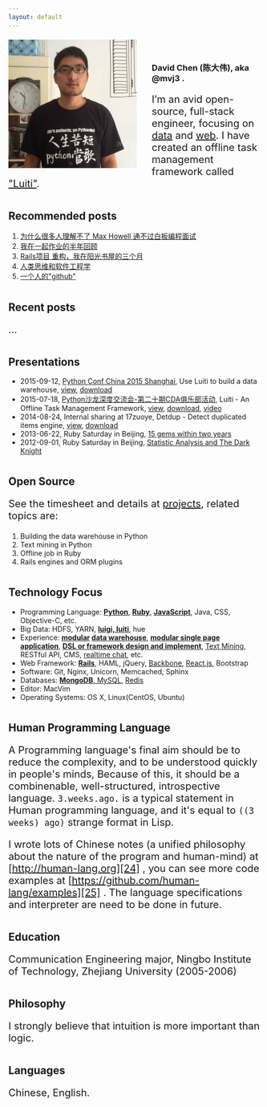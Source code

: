 ```yaml
---
layout: default
---
```



<style>
p { /* introduction */
  font-size: 20px;
}
h2 { /* sub section */
  margin-top: 40px;
}

p ol li a {
  font-size: 16px;
}
</style>

<div>
  <div align="center" style="float:left; margin-right:30px;">
    <!-- ![mvj3_wear_sunglasses](/images/mvj3/mvj3_wear_sungclasses.jpg){: height='360px' width='480px'}" -->
    <!-- <img src="/images/mvj3/mvj3_wear_sungclasses_20150526.jpg" alt="mvj3_wear_sunglasses_20150526" height="360px" width="480px"> -->
    <img src="/images/mvj3/thumb_linkedin_avatar_with_python_1024.jpg" alt="thumb_linkedin_avatar_with_python_1024" height="256px" width="256px">
  </div>
  <p id="self_introduction_beside_avatar" style="padding-top:20px;"><h3 id="david-chen--aka-mvj3-"><strong>David Chen</strong> (陈大伟), aka <strong>@mvj3</strong> .</h3><p class="text"></p><p>I’m an avid open-source, full-stack engineer, focusing on <a href="/projects/#building-the-data-warehouse-in-python-07-2014-present-">data</a> and <a href="/projects/#rails-engine-or-related-05-2013-12-2013-">web</a>. I have created an offline task management framework called <a href="https://github.com/luiti/luiti">"Luiti"</a>.</p><p></p></p>
  <div class="clearfix"></div>
</div>


Recommended posts
------------------------------------------------
1. [为什么很多人理解不了 Max Howell 通不过白板编程面试][9]
2. [我在一起作业的半年回顾][10]
3. [Rails项目 重构，我在阳光书屋的三个月][11]
4. [人类思维和软件工程学][12]
5. [一个人的"github"][13]


Recent posts
------------------------------------------------
...


Presentations
------------------------------------------------
* 2015-09-12, [Python Conf China 2015 Shanghai][21], Use Luiti to build a data warehouse, [view][22], [download][23]
* 2015-07-18, [Python沙龙深度交流会-第二十期CDA俱乐部活动][3], Luiti - An Offline Task Management Framework, [view][4], [download][2], [video][20]
* 2014-08-24, Internal sharing at 17zuoye, Detdup - Detect duplicated items engine, [view][5], [download][1]
* 2013-06-22, Ruby Saturday in Beijing, [15 gems within two years](http://ruby-china.org/topics/11806)
* 2012-09-01, Ruby Saturday in Beijing, [Statistic Analysis and The Dark Knight](/statistics-analytics-and-dark-knight)

Open Source
------------------------------------------------
See the timesheet and details at [projects](/projects/), related topics are:

1. Building the data warehouse in Python
2. Text mining in Python
3. Offline job in Ruby
4. Rails engines and ORM plugins

Technology Focus
------------------------------------------------
* Programming Language: **[Python][6]**, **[Ruby][7]**, **[JavaScript][14]**, Java, CSS, Objective-C, etc.
* Big Data: HDFS, YARN, **[luigi, luiti][8]**, hue
* Experience: **[modular][8]  [data warehouse][15]**, **[modular single page application][13]**, **[DSL or framework design and implement][17]**, [Text Mining][26], RESTful API, CMS, [realtime chat][16], etc.
* Web Framework: **[Rails][7]**, HAML, jQuery, [Backbone][19], [React.js][18], Bootstrap
* Software: Git, Nginx, Unicorn, Memcached, Sphinx
* Databases: [**MongoDB**, MySQL][17], [Redis][16]
* Editor: MacVim
* Operating Systems: OS X, Linux(CentOS, Ubuntu)

Human Programming Language
------------------------------------------------
A Programming language's final aim should be to reduce the complexity, and to be understood quickly in people's minds,
Because of this, it should be a combinenable, well-structured, introspective language.
`3.weeks.ago.` is a typical statement in Human programming language, and
it's equal to `((3 weeks) ago)` strange format in Lisp.

I wrote lots of Chinese notes (a unified philosophy about the nature of the program and human-mind) at [http://human-lang.org][24] , you can see more code examples at [https://github.com/human-lang/examples][25] .
The language specifications and interpreter are need to be done in future.


Education
------------------------------------------------
Communication Engineering major, Ningbo Institute of Technology, Zhejiang University (2005-2006)


Philosophy
------------------------------------------------
<!--
The slave of material, the servant of fashion, the king of the inner, and the God of art.

Chinese version: 物质的奴隶，时尚的仆人，内在的国王，艺术的上帝。
-->

I strongly believe that intuition is more important than logic.


Languages
------------------------------------------------
Chinese, English.


[1]: https://github.com/mvj3/mvj3.github.io/raw/master/pdfs/detdup%20-%20Detect%20duplicated%20items%20engine.pdf
[2]: https://github.com/mvj3/mvj3.github.io/raw/master/pdfs/Luiti%20-%20An%20Offline%20Task%20Management%20Framework.pdf
[3]: http://bbs.pinggu.org/thread-3815359-1-1.html
[4]: https://speakerdeck.com/mvj3/luiti-an-offline-task-management-framework
[5]: https://speakerdeck.com/mvj3/detdup-detect-duplicated-items-engine
[6]: /projects/#building-the-data-warehouse-in-python-07-2014-present-
[7]: /projects/#rails-engine-or-related-05-2013-12-2013-
[8]:  https://luiti.github.io
[9]: /2015/06/22/why-most-of-people-cant-understand-Max-Howell-cant-pass-whiteboard-coding-test
[10]: /2014/09/21/half-year-review-at-17zuoye
[11]: /2013/12/16/refectoring-code-at-sunshine-library-in-three-months
[12]: /2013/12/15/human-mind-and-software-engineering
[13]: /2013/08/04/a-man-github
[14]: /projects/#some-javascript-stuffs-03-2014-05-2015-
[15]: /projects/#offline-job-in-ruby-08-2011-12-2013-
[16]: https://github.com/mvj3/faye-online
[17]: https://github.com/mvj3/statlysis
[18]: https://github.com/Luiti/luiti/tree/master/luiti/webui
[19]: https://github.com/eoecn/qa-rails/blob/eoecn/app/assets/javascripts/qa-rails.js#L30
[20]: http://v.youku.com/v_show/id_XMTI5MjE1MTA4NA==.html?f=25942084
[21]: http://cn.pycon.org/2015/shanghai.html
[22]: http://luiti.github.io/talks/Python-Conf-2015-Shanghai.html
[23]: https://github.com/Luiti/luiti.github.io/raw/master/talks/Luiti-Python-China-2015.pdf
[24]: http://human-lang.org
[25]: https://github.com/human-lang/examples
[26]: /projects/#text-mining-in-python-06-2014-05-2015-



<script src="{{ "/bower_components/underscore/underscore-min.js" | prepend: site.baseurl }}" type="text/javascript"></script>

<script>
$(document).ready(function() {
  // $("#self_introduction_beside_avatar").html([$("#david-chen--aka-mvj3-"), $(".footer_intro").find("p")]);

  // render recent posts.
  var recent_posts_header = $("#recent-posts");
  var recent_posts_dom = recent_posts_header.next("p");

  var li_template = _.template(""
    + "<li>"
    + "  <a href='<%= link %>'><%= title %></a>"
    + "</li>"
  );
  var posts_template = function(posts) {
    var lis = _.map(posts, function(post) {
      return li_template(post);
    });
    return "<ol>"
      + lis.join("")
      + "</ol>";
  };

  $.ajax({
      type: "GET",
      url: "/feed.xml",
      dataType: "xml",
      success: function (xml) {
          console.log("[load posts xml]", xml);

          var posts = _.map($(xml).find("item"), function(item) {
            var item = $(item);
            return {
              "title": item.find("title").text(),
              "link":  item.find("link").text(),
            };
          });

          var recent_posts_str = posts_template(posts.slice(0, 5));
          recent_posts_dom.html(recent_posts_str);
      }
  });

  recent_posts_header.html(recent_posts_header.text() + "   <a href='/blog' style='font-size:14px;'>(See more ...)</a>");
});
</script>
